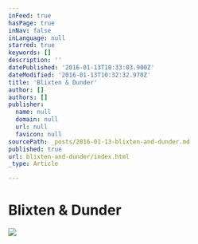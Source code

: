 ```yaml
---
inFeed: true
hasPage: true
inNav: false
inLanguage: null
starred: true
keywords: []
description: ''
datePublished: '2016-01-13T10:33:03.900Z'
dateModified: '2016-01-13T10:32:32.970Z'
title: 'Blixten & Dunder'
author: []
authors: []
publisher:
  name: null
  domain: null
  url: null
  favicon: null
sourcePath: _posts/2016-01-13-blixten-and-dunder.md
published: true
url: blixten-and-dunder/index.html
_type: Article

---
```

# Blixten & Dunder
![](https://the-grid-user-content.s3-us-west-2.amazonaws.com/9462f324-6f16-43e3-b1cd-f4f107bcb189.gif)